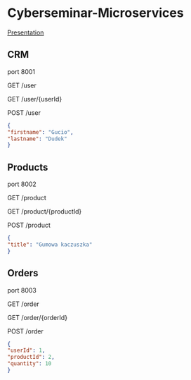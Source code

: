 # Cyberseminar-Microservices

[Presentation](https://drive.google.com/file/d/0B5Mz_I4Mq6FFR1BDbTlQYmVWTlU/view?usp=sharing)

## CRM
port 8001

GET /user

GET /user/{userId}

POST /user

```json
{
"firstname": "Gucio",
"lastname": "Dudek"
}
```

## Products
port 8002

GET /product

GET /product/{productId}

POST /product

```json
{
"title": "Gumowa kaczuszka"
}
```

## Orders
port 8003

GET /order

GET /order/{orderId}

POST /order

```json
{
"userId": 1,
"productId": 2,
"quantity": 10
}
```
